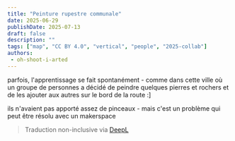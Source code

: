 ```yaml
---
title: "Peinture rupestre communale"
date: 2025-06-29
publishDate: 2025-07-13
draft: false
description: ""
tags: ["map", "CC BY 4.0", "vertical", "people", "2025-collab"]
authors:
 - oh-shoot-i-arted
---
```


parfois, l'apprentissage se fait spontanément - comme dans cette ville où un groupe de personnes a décidé de peindre quelques pierres et rochers et de les ajouter aux autres sur le bord de la route :]

ils n'avaient pas apporté assez de pinceaux - mais c'est un problème qui peut être résolu avec un makerspace

> Traduction non-inclusive via [DeepL](https://www.deepl.com/translator)
